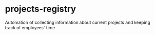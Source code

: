 # projects-registry
Automation of collecting information about current projects and keeping track of employees' time 
